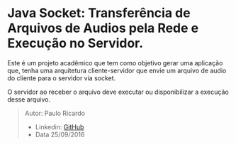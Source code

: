 # Java Socket: Transferência de Arquivos de Audios pela Rede e Execução no Servidor.

Este é um projeto acadêmico que tem como objetivo gerar uma aplicação que, tenha uma arquitetura cliente-servidor que envie  um arquivo de audio do cliente para o servidor via socket. 

O servidor ao receber o arquivo deve executar ou disponibilizar a execução desse arquivo.

> Autor: Paulo Ricardo 
> - Linkedin: [GitHub](https://www.linkedin.com/in/pricardoti) 
> - Data 25/09/2016
